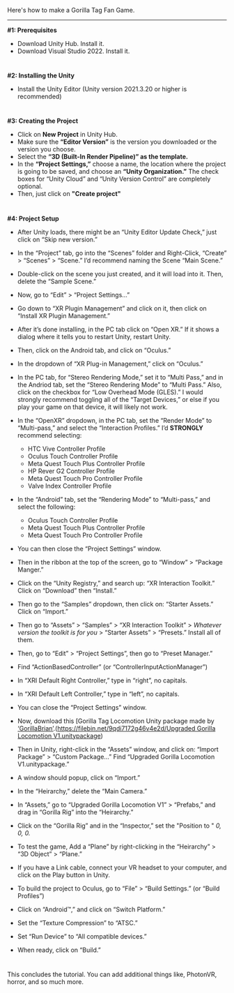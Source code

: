 <p>Here&#39;s how to make a Gorilla Tag Fan Game.</p>
<hr>
<p><strong>#1: Prerequisites</strong></p>
<ul>
<li>Download Unity Hub. Install it.</li>
<li>Download Visual Studio 2022. Install it.</li>
</ul>
<h1 id="section"></h1>
<p><strong>#2: Installing the Unity</strong></p>
<ul>
<li>Install the Unity Editor (Unity version 2021.3.20 or higher is recommended)</li>
</ul>
<h1 id="section-1"></h1>
<p><strong>#3: Creating the Project</strong></p>
<ul>
<li>Click on <strong>New Project</strong> in Unity Hub.</li>
<li>Make sure the <strong>“Editor Version”</strong> is the version you downloaded or the version you choose.</li>
<li>Select the <strong>“3D (Built-In Render Pipeline)” as the template.</strong></li>
<li>In the <strong>“Project Settings,”</strong> choose a name, the location where the project is going to be saved, and choose an <strong>“Unity Organization.”</strong> The check boxes for “Unity Cloud” and “Unity Version Control” are completely optional.</li>
<li>Then, just click on <strong>&quot;Create project&quot;</strong></li>
</ul>
<h1 id="section-2"></h1>
<p><strong>#4: Project Setup</strong></p>
<ul>
<li>
<p>After Unity loads, there might be an “Unity Editor Update Check,” just click on “Skip new version.”</p>
</li>
<li>
<p>In the “Project” tab, go into the “Scenes” folder and Right-Click, “Create” &gt; “Scenes” &gt; “Scene.” I’d recommend naming the Scene “Main Scene.”</p>
</li>
<li>
<p>Double-click on the scene you just created, and it will load into it. Then, delete the “Sample Scene.”</p>
</li>
<li>
<p>Now, go to “Edit” &gt; “Project Settings…”</p>
</li>
<li>
<p>Go down to “XR Plugin Management” and click on it, then click on “Install XR Plugin Management.”</p>
</li>
<li>
<p>After it’s done installing, in the PC tab click on “Open XR.” If it shows a dialog where it tells you to restart Unity, restart Unity.</p>
</li>
<li>
<p>Then, click on the Android tab, and click on “Oculus.”</p>
</li>
<li>
<p>In the dropdown of “XR Plug-in Management,” click on “Oculus.”</p>
</li>
<li>
<p>In the PC tab, for “Stereo Rendering Mode,” set it to “Multi Pass,” and in the Andriod tab, set the “Stereo Rendering Mode” to “Multi Pass.” Also, click on the checkbox for “Low Overhead Mode (GLES).” I would strongly recommend toggling all of the “Target Devices,” or else if you play your game on that device, it will likely not work.</p>
</li>
<li>
<p>In the “OpenXR” dropdown, in the PC tab, set the “Render Mode” to “Multi-pass,” and select the “Interaction Profiles.” I’d <strong>STRONGLY</strong> recommend selecting:</p>
<ul>
<li>HTC Vive Controller Profile</li>
<li>Oculus Touch Controller Profile</li>
<li>Meta Quest Touch Plus Controller Profile</li>
<li>HP Rever G2 Controller Profile</li>
<li>Meta Quest Touch Pro Controller Profile</li>
<li>Valve Index Controller Profile</li>
</ul>
</li>
<li>
<p>In the “Android” tab, set the “Rendering Mode” to “Multi-pass,” and select the following:</p>
<ul>
<li>Oculus Touch Controller Profile</li>
<li>Meta Quest Touch Plus Controller Profile</li>
<li>Meta Quest Touch Pro Controller Profile</li>
</ul>
</li>
<li>
<p>You can then close the “Project Settings” window.</p>
</li>
<li>
<p>Then in the ribbon at the top of the screen, go to “Window” &gt; “Package Manger.”</p>
</li>
<li>
<p>Click on the “Unity Registry,” and search up: “XR Interaction Toolkit.” Click on “Download” then “Install.”</p>
</li>
<li>
<p>Then go to the “Samples” dropdown, then click on: “Starter Assets.” Click on “Import.”</p>
</li>
<li>
<p>Then go to “Assets” &gt; “Samples” &gt; “XR Interaction Toolkit” &gt; <em>Whatever version the toolkit  is for you</em> &gt; “Starter Assets” &gt; “Presets.” Install all of them.</p>
</li>
<li>
<p>Then, go to “Edit” &gt; “Project Settings”, then go to “Preset Manager.”</p>
</li>
<li>
<p>Find “ActionBasedController” (or “ControllerInputActionManager”)</p>
</li>
<li>
<p>In “XRI Default Right Controller,” type in “right”, no capitals.</p>
</li>
<li>
<p>In “XRI Default Left Controller,” type in “left”, no capitals.</p>
</li>
<li>
<p>You can close the “Project Settings” window.</p>
</li>
<li>
<p>Now, download this [Gorilla Tag Locomotion Unity package made by <a href="https://www.youtube.com/channel/UCbDcvzNi48_yY-PnTxSVDuQ">‘GorillaBrian’</a>.(<a href="https://filebin.net/9qdi7172g46v4e2d/Upgraded%20Gorilla%20Locomotion%20V1.unitypackage">https://filebin.net/9qdi7172g46v4e2d/Upgraded Gorilla Locomotion V1.unitypackage</a>)</p>
</li>
<li>
<p>Then in Unity, right-click in the “Assets” window, and click on: “Import Package” &gt; “Custom Package…” Find “Upgraded Gorilla Locomotion V1.unitypackage.”</p>
</li>
<li>
<p>A window should popup, click on “Import.”</p>
</li>
<li>
<p>In the “Heirarchy,” delete the “Main Camera.”</p>
</li>
<li>
<p>In “Assets,” go to “Upgraded Gorilla Locomotion V1” &gt; “Prefabs,” and drag in “Gorilla Rig” into the “Heirarchy.”</p>
</li>
<li>
<p>Click on the “Gorilla Rig” and in the “Inspector,” set the &quot;Position to &quot; <em>0, 0, 0.</em></p>
</li>
<li>
<p>To test the game, Add a “Plane” by right-clicking in the “Heirarchy” &gt; “3D Object” &gt; “Plane.”</p>
</li>
<li>
<p>If you have a Link cable, connect your VR headset to your computer, and click on the Play button in Unity.</p>
</li>
<li>
<p>To build the project to Oculus, go to “File” &gt; “Build Settings.” (or “Build Profiles”)</p>
</li>
<li>
<p>Click on “Android™,” and click on “Switch Platform.”</p>
</li>
<li>
<p>Set the “Texture Compression” to “ATSC.”</p>
</li>
<li>
<p>Set “Run Device” to “All compatible devices.”</p>
</li>
<li>
<p>When ready, click on “Build.”</p>
</li>
</ul>
<h1 id="section-3"></h1>
<p>This concludes the tutorial. You can add additional things like, PhotonVR, horror, and so much more.</p>
